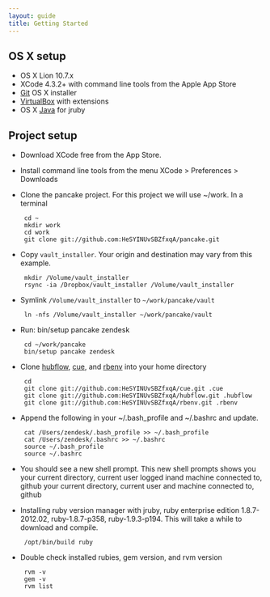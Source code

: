 ```yaml
---
layout: guide
title: Getting Started
---
```


## OS X setup

 - OS X Lion 10.7.x
 - XCode 4.3.2+ with command line tools from the Apple App Store
 - [Git](http://code.google.com/p/git-osx-installer/) OS X installer
 - [VirtualBox](https://www.virtualbox.org/wiki/Downloads) with extensions 
 - OS X [Java](http://support.apple.com/kb/DL1515) for jruby

## Project setup

 - Download XCode free from the App Store.
  - Install command line tools from the menu XCode > Preferences > Downloads

 - Clone the pancake project.  For this project we will use ~/work.  In
   a terminal
        
        cd ~
        mkdir work
        cd work
        git clone git://github.com:HeSYINUvSBZfxqA/pancake.git

 - Copy `vault_installer`.  Your origin and destination may vary from
   this example.

        mkdir /Volume/vault_installer
        rsync -ia /Dropbox/vault_installer /Volume/vault_installer    

 - Symlink `/Volume/vault_installer` to `~/work/pancake/vault`

        ln -nfs /Volume/vault_installer ~/work/pancake/vault

 - Run: bin/setup pancake zendesk

        cd ~/work/pancake
        bin/setup pancake zendesk

 - Clone [hubflow](https://github.com/HeSYINUvSBZfxqA/cue), [cue](https://github.com/HeSYINUvSBZfxqA/hubflow), and [rbenv](https://github.com/HeSYINUvSBZfxqA/rbenv) into your home directory

        cd
        git clone git://github.com:HeSYINUvSBZfxqA/cue.git .cue
        git clone git://github.com:HeSYINUvSBZfxqA/hubflow.git .hubflow
        git clone git://github.com:HeSYINUvSBZfxqA/rbenv.git .rbenv

 - Append the following in your ~/.bash_profile and ~/.bashrc and
   update.
    
        cat /Users/zendesk/.bash_profile >> ~/.bash_profile
        cat /Users/zendesk/.bashrc >> ~/.bashrc
        source ~/.bash_profile
        source ~/.bashrc

 - You should see a new shell prompt.  This new shell prompts shows you
   your current directory, current user logged inand machine connected to, github
   your current directory, current user and machine connected to, github

 - Installing ruby version manager with jruby, ruby enterprise edition
   1.8.7-2012.02, ruby-1.8.7-p358, ruby-1.9.3-p194.  This will take a
while to download and compile.

        /opt/bin/build ruby

 - Double check installed rubies, gem version, and rvm version

        rvm -v
        gem -v
        rvm list
